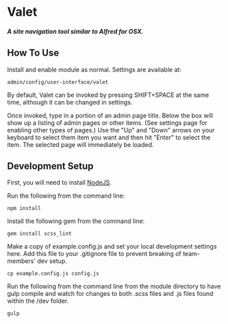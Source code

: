 # Valet
##### A site navigation tool similar to Alfred for OSX.

## How To Use

Install and enable module as normal. Settings are available at:

    admin/config/user-interface/valet

By default, Valet can be invoked by pressing SHIFT+SPACE at the same time,
although it can be changed in settings.

Once invoked, type in a portion of an admin page title. Below the box will
show up a listing of admin pages or other items. (See settings page for
enabling other types of pages.) Use the "Up" and "Down" arrows on your keyboard
to select them item you want and then hit "Enter" to select the item. The
selected page will immediately be loaded.

## Development Setup

First, you will need to install [NodeJS](https://nodejs.org/en/download/package-manager/).

Run the following from the command line:

    npm install

Install the following gem from the command line:

    gem install scss_lint

Make a copy of example.config.js and set your local development settings here.
Add this file to your .gitignore file to prevent breaking of team-members' dev
setup.

    cp example.config.js config.js

Run the following from the command line from the module directory to have gulp
compile and watch for changes to both .scss files and .js files found within
the /dev folder.

    gulp

